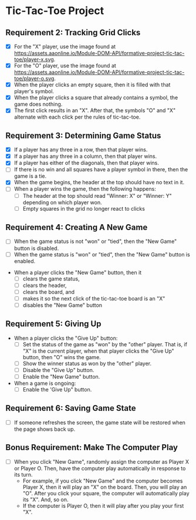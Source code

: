 # Tic-Tac-Toe Project

## Requirement 2: Tracking Grid Clicks
- [x] For the "X" player, use the image found at https://assets.aaonline.io/Module-DOM-API/formative-project-tic-tac-toe/player-x.svg.
- [x] For the "O" player, use the image found at https://assets.aaonline.io/Module-DOM-API/formative-project-tic-tac-toe/player-o.svg.
- [x] When the player clicks an empty square, then it is filled with that player's symbol.
- [x] When the player clicks a square that already contains a symbol, the game does nothing.
- [x] The first click results in an "X". After that, the symbols "O" and "X" alternate with each click per the rules of tic-tac-toe.

## Requirement 3: Determining Game Status
- [x] If a player has any three in a row, then that player wins.
- [x] If a player has any three in a column, then that player wins.
- [x] If a player has either of the diagonals, then that player wins.
- [ ] If there is no win and all squares have a player symbol in there, then the game is a tie.
- [x] When the game begins, the header at the top should have no text in it.
- [ ] When a player wins the game, then the following happens:
    - [ ] The header at the top should read "Winner: X" or "Winner: Y" depending on which player won.
    - [ ] Empty squares in the grid no longer react to clicks

## Requirement 4: Creating A New Game
- [ ] When the game status is not "won" or "tied", then the "New Game" button is disabled.
- [ ] When the game status is "won" or "tied", then the "New Game" button is enabled.
- When a player clicks the "New Game" button, then it
    - [ ] clears the game status,
    - [ ] clears the header,
    - [ ] clears the board, and
    - [ ] makes it so the next click of the tic-tac-toe board is an "X"
    - [ ] disables the "New Game" button

## Requirement 5: Giving Up
- When a player clicks the "Give Up" button:
    - [ ] Set the status of the game as "won" by the "other" player. That is, if "X" is the current player, when that player clicks the "Give Up" button, then "O" wins the game.
    - [ ] Show the winner status as won by the "other" player.
    - [ ] Disable the "Give Up" button.
    - [ ] Enable the "New Game" button.
- When a game is ongoing:
    - [ ] Enable the 'Give Up" button.

## Requirement 6: Saving Game State
- [ ] If someone refreshes the screen, the game state will be restored when the page shows back up.

## Bonus Requirement: Make The Computer Play
- [ ] When you click "New Game", randomly assign the computer as Player X or Player O. Then, have the computer play automatically in response to its turn.
    - For example, if you click "New Game" and the computer becomes Player X, then it will play an "X" on the board. Then, you will play an "O". After you click your square, the computer will automatically play its "X". And, so on.
    - If the computer is Player O, then it will play after you play your first "X".
